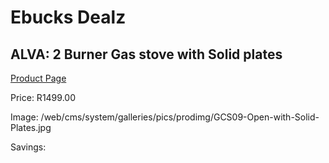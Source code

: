 
# Ebucks Dealz
## ALVA: 2 Burner Gas stove with Solid plates
[Product Page](https://www.ebucks.com/web/shop/productSelected.do?prodId=854693393&catId=704989856)

Price: R1499.00

Image: /web/cms/system/galleries/pics/prodimg/GCS09-Open-with-Solid-Plates.jpg

Savings: 


	